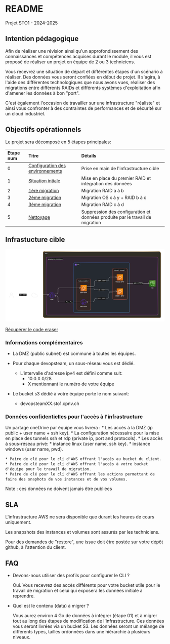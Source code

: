 # README

Projet STO1 - 2024-2025

## Intention pédagogique

Afin de réaliser une révision ainsi qu'un approfondissement des connaissances et compétences acquises durant le module, il vous est proposé de réaliser un projet en équipe de 2 ou 3 techniciens.

Vous recevrez une situation de départ et différentes étapes d'un scénario à réaliser. Des données vous seront confiées en début de projet. Il s'agira, à l'aide des différentes technologiques que nous avons vues, réaliser des migrations entre différents RAIDs et différents systèmes d'exploitation afin d'amener les données à bon "port".

C'est également l'occasion de travailler sur une infrastructure "réaliste" et ainsi vous confronter à des contraintes de performances et de sécurité sur un cloud industriel.

## Objectifs opérationnels

Le projet sera décomposé en 5 étapes principales:

|Etape num|Titre                           |Détails|
|:--      |:--                             |:--    |
|0        |[Configuration des environnements](./Etape00_ConfigurationEnvironnement.md)|Prise en main de l'infrastructure cible|
|1        |[Situation intiale](./Etape01_SituationInitiale.md)          |Mise en place du premier RAID et intégration des données       |
|2        |[1ère migration](./Etape02_1ereMigration.md)                 |Migration RAID a à b       |
|3        |[2ème migration](./Etape03_2emeMigration.md)                 |Migration OS x à y + RAID b à c       |
|4        |[3ème migration](./Etape04_3emeMigration.md)                 |Migration RAID c à d       |
|5        |[Nettoyage](./Etape05_Nettoyage.md)                          |Suppression des configuration et données produite par le travail de migration|

## Infrastucture cible

![InfraCible](./appendices/diagram-export-09-10-2024-20_45_28.svg)

[Récupérer le code eraser](./appendices/eraser.zip)


### Informations complémentaires

* La DMZ (public subnet) est commune à toutes les équipes.
* Pour chaque devopsteam, un sous-réseau vous est dédié.
    * L'intervalle d'adresse ipv4 est défini comme suit:
        * 10.0.X.0/28
        * X mentionnant le numéro de votre équipe

* Le bucket s3 dédié à votre équipe porte le nom suivant:
    * devopsteamXX.sto1.cpnv.ch

### Données confidentielles pour l'accès à l'infrastructure

Un partage oneDrive par équipe vous livrera : 
    * Les accès à la DMZ (ip public + user name + ssh key).
    * La configuration nécessaire pour la mise en place des tunnels ssh et rdp (private ip, port and protocols).
    * Les accès à sous-réseau privé:
      * instance linux (user name, ssh key).
      * instance windows (user name, pwd).

    * Paire de clé pour le cli d'AWS offrant l'accès au bucket du client.
    * Paire de clé pour le cli d'AWS offrant l'accès à votre bucket d'équipe pour le travail de migration.
    * Paire de clé pour le cli d'AWS offrant les actions permettant de faire des snaphots de vos instances et de vos volumes.

Note : ces données ne doivent jamais être publiées


## SLA
L'infrastructure AWS ne sera disponible que durant les heures de cours uniquement.

Les snapshots des instances et volumes sont assurés par les techniciens.

Pour des demandes de "restore", une issue doit être postée sur votre dépôt github, à l'attention du client.

## FAQ

* Devons-nous utiliser des profils pour configurer le CLI ?

    Oui. Vous recevrez des accès différents pour votre bucket utile pour le travail de migration et celui qui exposera les données initiale à reprendre.

* Quel est le contenu (data) à migrer ?

    Vous aurez environ 4 Go de données à intégrer (étape 01) et à migrer tout au long des étapes de modification de l'infrastructure.
    Ces données vous seront livrées via un bucket S3.
    Les données seront un mélange de différents types, tailles ordonnées dans une hiérarchie à plusieurs niveaux.

